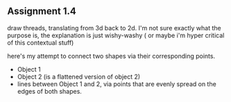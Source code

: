 ## Assignment 1.4

draw threads, translating from 3d back to 2d. I'm not sure exactly what the purpose is, the explanation is just wishy-washy ( or maybe i'm hyper critical of this contextual stuff)

here's my attempt to connect two shapes via their corresponding points.
- Object 1
- Object 2 (is a flattened version of object 2)
- lines between Object 1 and 2, via points that are evenly spread on the edges of both shapes.

